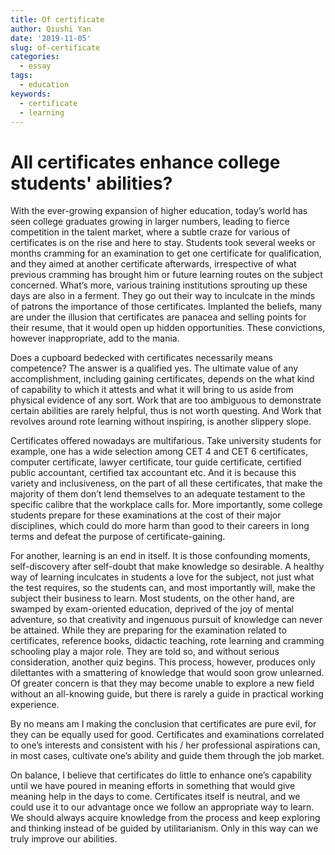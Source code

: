 ```yaml
---
title: Of certificate
author: Qiushi Yan
date: '2019-11-05'
slug: of-certificate
categories:
  - essay
tags:
  - education
keywords:
  - certificate
  - learning
---
```


# All certificates enhance college students' abilities?
With the ever-growing expansion of higher education, today’s world has seen college graduates growing in larger numbers, leading to fierce competition in the talent market, where a subtle craze for various of certificates is on the rise and here to stay. Students took several weeks or months cramming for an examination to get one certificate for qualification, and they aimed at another certificate afterwards, irrespective of what previous cramming has brought him or future learning routes on the subject concerned. What’s more, various training institutions sprouting up these days are also in a ferment. They go out their way to inculcate in the minds of patrons the importance of those certificates. Implanted the beliefs, many are under the illusion that certificates are panacea and selling points for their resume, that it would open up hidden opportunities. These convictions, however inappropriate, add to the mania.

Does a cupboard bedecked with certificates necessarily means competence? The answer is a qualified yes. The ultimate value of any accomplishment, including gaining certificates, depends on the what kind of capability to which it attests and what it will bring to us aside from physical evidence of any sort. Work that are too ambiguous to demonstrate certain abilities are rarely helpful, thus is not worth questing. And Work that revolves around rote learning without inspiring, is another slippery slope. 

Certificates offered nowadays are multifarious. Take university students for example, one has a wide selection among CET 4 and CET 6 certificates, computer certificate, lawyer certificate, tour guide certificate, certified public accountant, certified tax accountant etc. And it is because this variety and inclusiveness, on the part of all these certificates, that make the majority of them don’t lend themselves to an adequate testament to the specific calibre that the workplace calls for. More importantly, some college students prepare for these examinations at the cost of their major disciplines, which could do more harm than good to their careers in long terms and defeat the purpose of certificate-gaining. 

For another, learning is an end in itself. It is those confounding moments, self-discovery after self-doubt that make knowledge so desirable. A healthy way of learning inculcates in students a love for the subject, not just what the test requires, so the students can, and most importantly will, make the subject their business to learn. Most students, on the other hand, are swamped by exam-oriented education, deprived of the joy of mental adventure, so that creativity and ingenuous pursuit of knowledge can never be attained. While they are preparing for the examination related to certificates, reference books, didactic teaching, rote learning and cramming schooling play a major role. They are told so, and without serious consideration, another quiz begins. This process, however, produces only dilettantes with a smattering of knowledge that would soon grow unlearned. Of greater concern is that they may become unable to explore a new field without an all-knowing guide, but there is rarely a guide in practical working experience. 

By no means am I making the conclusion that certificates are pure evil, for they can be equally used for good. Certificates and examinations correlated to one’s interests and consistent with his / her professional aspirations can, in most cases, cultivate one’s ability and guide them through the job market. 

On balance, I believe that certificates do little to enhance one’s capability until we have poured in meaning efforts in something that would give meaning help in the days to come. Certificates itself is neutral, and we could use it to our advantage once we follow an appropriate way to learn. We should always acquire knowledge from the process and keep exploring and thinking instead of be guided by utilitarianism. Only in this way can we truly improve our abilities.

